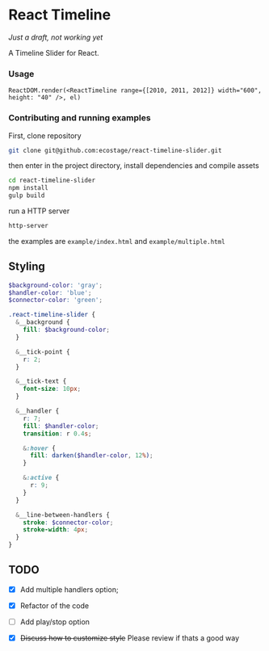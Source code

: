 React Timeline
=============

*Just a draft, not working yet*

A Timeline Slider for React.

### Usage

```es6
ReactDOM.render(<ReactTimeline range={[2010, 2011, 2012]} width="600", height: "40" />, el)
```

### Contributing and running examples

First, clone repository

```bash
git clone git@github.com:ecostage/react-timeline-slider.git
```

then enter in the project directory, install dependencies and compile assets

```bash
cd react-timeline-slider
npm install
gulp build
```

run a HTTP server

```bash
http-server
```

the examples are `example/index.html` and `example/multiple.html`

## Styling

```scss
$background-color: 'gray';
$handler-color: 'blue';
$connector-color: 'green';

.react-timeline-slider {
  &__background {
    fill: $background-color;
  }

  &__tick-point {
    r: 2;
  }

  &__tick-text {
    font-size: 10px;
  }

  &__handler {
    r: 7;
    fill: $handler-color;
    transition: r 0.4s;

    &:hover {
      fill: darken($handler-color, 12%);
    }

    &:active {
      r: 9;
    }
  }

  &__line-between-handlers {
    stroke: $connector-color;
    stroke-width: 4px;
  }
}
```

## TODO

- [x] Add multiple handlers option;
- [x] Refactor of the code
- [ ] Add play/stop option
- [x] ~~Discuss how to customize style~~ Please review if thats a good way

